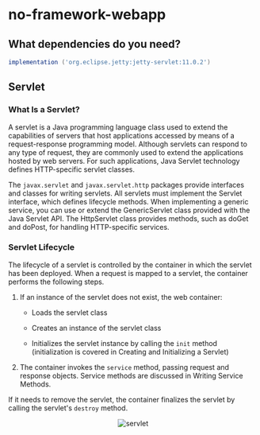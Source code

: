 # no-framework-webapp

## What dependencies do you need? 

```groovy
implementation ('org.eclipse.jetty:jetty-servlet:11.0.2')
```

## Servlet

### What Is a Servlet?
A servlet is a Java programming language class used to extend the capabilities of servers that host applications accessed by means of a request-response programming model. Although servlets can respond to any type of request, they are commonly used to extend the applications hosted by web servers. For such applications, Java Servlet technology defines HTTP-specific servlet classes.

The `javax.servlet` and `javax.servlet.http` packages provide interfaces and classes for writing servlets. All servlets must implement the Servlet interface, which defines lifecycle methods. When implementing a generic service, you can use or extend the GenericServlet class provided with the Java Servlet API. The HttpServlet class provides methods, such as doGet and doPost, for handling HTTP-specific services.

### Servlet Lifecycle
The lifecycle of a servlet is controlled by the container in which the servlet has been deployed. When a request is mapped to a servlet, the container performs the following steps.

1. If an instance of the servlet does not exist, the web container:

   * Loads the servlet class

   * Creates an instance of the servlet class

   * Initializes the servlet instance by calling the `init` method (initialization is covered in Creating and Initializing a Servlet)

2. The container invokes the `service` method, passing request and response objects. Service methods are discussed in Writing Service Methods.

If it needs to remove the servlet, the container finalizes the servlet by calling the servlet's `destroy` method.

<p align="center">
  <img src="https://user-images.githubusercontent.com/48289901/119905545-bdf06480-bf4c-11eb-99d1-44cf34f41740.jpg" alt="servlet"/>
</p>
